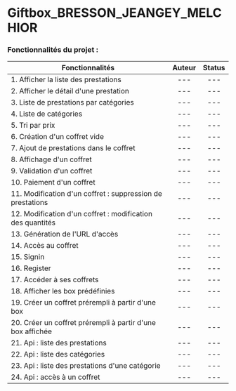 # Giftbox_BRESSON_JEANGEY_MELCHIOR

### Fonctionnalités du projet :
| Fonctionnalités                                            | Auteur | Status |
|------------------------------------------------------------|:------:|:------:|
| 1. Afficher la liste des prestations                       |  ---   |  ---   |
| 2. Afficher le détail d'une prestation                     |  ---   |  ---   | 
| 3. Liste de prestations par catégories                     |  ---   |  ---   |
| 4. Liste de catégories                                     |  ---   |  ---   |
| 5. Tri par prix                                            |  ---   |  ---   |
| 6. Création d'un coffret vide                              |  ---   |  ---   |
| 7. Ajout de prestations dans le coffret                    |  ---   |  ---   |
| 8. Affichage d'un coffret                                  |  ---   |  ---   |
| 9. Validation d'un coffret                                 |  ---   |  ---   |
| 10. Paiement d'un coffret                                  |  ---   |  ---   |
| 11. Modification d'un coffret : suppression de prestations |  ---   |  ---   |
| 12. Modification d'un coffret : modification des quantités |  ---   |  ---   |
| 13. Génération de l'URL d'accès                            |  ---   |  ---   |
| 14. Accès au coffret                                       |  ---   |  ---   |
| 15. Signin                                                 |  ---   |  ---   |
| 16. Register                                               |  ---   |  ---   |
| 17. Accéder à ses coffrets                                 |  ---   |  ---   |
| 18. Afficher les box prédéfinies                           |  ---   |  ---   |
| 19. Créer un coffret prérempli à partir d'une box          |  ---   |  ---   |
| 20. Créer un coffret prérempli à partir d'une box affichée |  ---   |  ---   |
| 21. Api : liste des prestations                            |  ---   |  ---   |
| 22. Api : liste des catégories                             |  ---   |  ---   |
| 23. Api : liste des prestations d'une catégorie            |  ---   |  ---   |
| 24. Api : accès à un coffret                               |  ---   |  ---   |